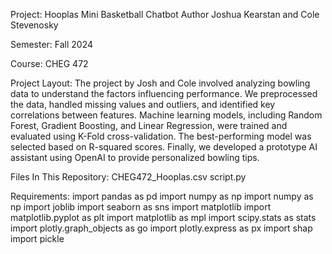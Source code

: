 Project: Hooplas Mini Basketball Chatbot
Author
Joshua Kearstan and Cole Stevenosky

Semester: Fall 2024

Course: CHEG 472

Project Layout:
The project by Josh and Cole involved analyzing bowling data to understand the factors influencing performance. We preprocessed the data, handled missing values and outliers, and identified key correlations between features. Machine learning models, including Random Forest, Gradient Boosting, and Linear Regression, were trained and evaluated using K-Fold cross-validation. The best-performing model was selected based on R-squared scores. Finally, we developed a prototype AI assistant using OpenAI to provide personalized bowling tips.

Files In This Repository:
CHEG472_Hooplas.csv
script.py

Requirements:
import pandas as pd
import numpy as np
import numpy as np
import joblib
import seaborn as sns
import matplotlib
import matplotlib.pyplot as plt
import matplotlib as mpl
import scipy.stats as stats
import plotly.graph_objects as go
import plotly.express as px
import shap
import pickle

